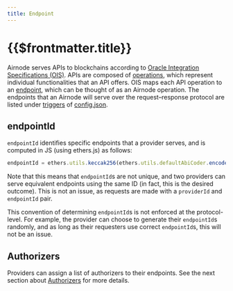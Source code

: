 ```yaml
---
title: Endpoint
---
```


# {{$frontmatter.title}}

Airnode serves APIs to blockchains according to [Oracle Integration Specifications \(OIS\)](../../airnode/ois.md). APIs are composed of [operations](../../airnode/ois.md#4.4-paths), which represent individual functionalities that an API offers. OIS maps each API operation to an [endpoint](../../airnode/ois.md#5-endpoints), which can be thought of as an Airnode operation. The endpoints that an Airnode will serve over the request–response protocol are listed under [triggers](../../airnode/config-json.md#triggers) of [config.json](../../airnode/config-json.md).

## endpointId

`endpointId` identifies specific endpoints that a provider serves, and is computed in JS \(using ethers.js\) as follows:

```javascript
endpointId = ethers.utils.keccak256(ethers.utils.defaultAbiCoder.encode(['string'], [`${OIS_NAME}/${ENDPOINT_NAME}`]));
```

Note that this means that `endpointId`s are not unique, and two providers can serve equivalent endpoints using the same ID \(in fact, this is the desired outcome\). This is not an issue, as requests are made with a `providerId` and `endpointId` pair.

This convention of determining `endpointId`s is not enforced at the protocol-level. For example, the provider can choose to generate their `endpointId`s randomly, and as long as their requesters use correct `endpointId`s, this will not be an issue.

## Authorizers

Providers can assign a list of authorizers to their endpoints. See the next section about [Authorizers](authorizer.md) for more details.

